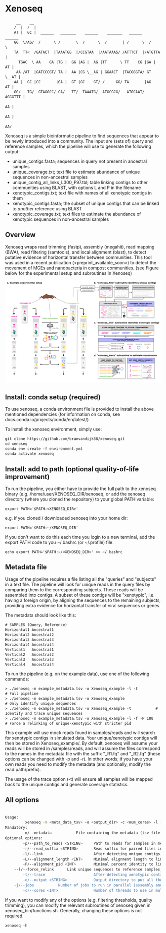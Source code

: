 # Xenoseq

```
	 __    __                                                             
	/  |  /  |                                                            
	AT |  GC |  ______   _______    ______    _______   ______    ______  
	GG  \/AG/  /      \ /       \  /      \  /       | /      \  /      \ 
 	TA  TT<  /GATACT  |TAAATGG  |/CCGTAA  |/AATAAAS/ /ATTTCT  |/ATGTTA  |
	  TGAC  \ AA    GA |TG |  GG |AG |  AG |TT      \ TT    CG |GA |  AT |
	 AA /AT  |GATCCCGT/ TA |  AA |CG \__AG | GGAACT  |TACGGGTA/ GT \__AT |
	AA |  GC |CC       |GA |  GT |GC    GT/ /     GG/ TA       |AG    AT |
	GG/   TG/  GTAGGCC/ CA/   TT/  TAAATG/  ATGCGCG/   ATGCAAT/  AGGGTTT |
	                                                                  AA |
	                                                                  AA |
 	                                                                  AA/ 
```

Xenoseq is a simple bioinformatic pipeline to find sequences that appear to be newly
introduced into a community. The input are (sets of) query and reference samples,
which the pipeline will use to generate the following output:

* unique_contigs.fasta; sequences in query not present in ancestral samples
* unique_coverage.txt; text file to estimate abundance of unique sequences in non-ancestral samples
* unique_contig_all_links_L300_P97.tbl; table linking contigs to other communities using BLAST, with options L and P in the filename
* xenotypic_contigs.txt; text file with names of all xenotypic contigs in them
* xenotypic_contigs.fasta; the subset of unique contigs that can be linked to *another* reference using BLAST
* xenotypic_coverage.txt; text files to estimate the abundance of xenotypic sequences in non-ancestral samples

## Overview
Xenoseq wraps read trimming (fastp), assembly (megahit), read mapping (BWA),
read filtering (samtools), and local alignment (blast), to detect putative evidence
of horizontal transfer between communities. This tool was used in a recent publication
(<preprint_available_soon>) to detect the movement of MGEs and nanobacteria in compost communities. (see Figure below for the experimental setup and subroutines in Xenoseq)

![Xenoseq was applied to detect the movement of MGEs in compost](./Xenoseq.png)

## Install: conda setup (required)
To use xenoseq, a conda environment file is provided to install the above mentioned
dependencies (for information on conda, see docs.conda.io/projects/conda/en/latest/)

To install the xenoseq environment, simply use:

```
git clone https://github.com/bramvandijk88/xenoseq.git
cd xenoseq
conda env create -f environment.yml
conda activate xenoseq
```

## Install: add to path (optional quality-of-life improvement)

To run the pipeline, you either have to provide the full path to
the xenoseq binary (e.g. /home/user/XENOSEQ_DIR/xenoseq, or
add the xenoseq directory (where you cloned the repository)
to your global PATH variable:

```
export PATH='$PATH:<XENOSEQ_DIR>'
```

e.g. if you cloned / downloaded xenoseq into your home dir:

```
export PATH='$PATH:~/XENOSEQ_DIR'
```

If you don't want to do this each time you login to a new
terminal, add the export PATH code to you ~/.bashrc
(or ~/.profile) file:

```
echo export PATH='$PATH:~/<XENOSEQ_DIR>' >> ~/.bashrc
```

## Metadata file

Usage of the pipeline requires a file listing all the "queries" and "subjects" in a
text file. The pipeline will look for unique reads in the query files by comparing
them to the corresponding subjects. These reads will be assembled into contigs. A
subset of these contigs will be "xenotypic", i.e. having a foreign origin, by
aligning the sequences to the remaining subjects, providing extra evidence for
horizontal transfer of viral sequences or genes.

The metadata should look like this:

```
# SAMPLES (Query, Reference)
Horizontal1	Ancestral1
Horizontal2	Ancestral2
Horizontal3	Ancestral3
Horizontal4	Ancestral4
Vertical1	Ancestral1
Vertical2	Ancestral2
Vertical3	Ancestral3
Vertical4	Ancestral4
```

To run the pipeline (e.g. on the example data), use one of the following commands:
```
> ./xenoseq -m example_metadata.tsv -o Xenoseq_example -l -t            # Full pipeline
> ./xenoseq -m example_metadata.tsv -o Xenoseq_example                  # Only identify unique sequences
> ./xenoseq -m example_metadata.tsv -o Xenoseq_example -t      		# Identify and trace unique sequences
> ./xenoseq -m example_metadata.tsv -o Xenoseq_example -l -f -P 100     # Force a relinking of unique-xenotypic with stricter pid
```

This example will use mock reads found in samples/reads and will search for xenotypic contigs in simulated data. Your unique/xenotypic contigs will then be
stored in Xenoseq_example/<QUERY>. By default, xenoseq will assume your reads will
be stored in /samples/reads, and will assume the files correspond to the names
in the metadata file with the suffix \"\_R1.fq\" and \"\_R2.fq\" (these options
can be changed with -p and -r). In other words; if you have your own reads you need to
modify the metadata (and optionally, modify the read path/prefix). 

The usage of the trace option (-t) will ensure all samples will be mapped back 
to the unique contigs and generate coverage statistics. 

## All options
```bash

Usage:
         xenoseq -m <meta_data_tsv> -o <output_dir> -c <num_cores> -l -t
Mandatory:
        -m/--metadata           File containing the metadata (tsv file with query-reference sets)
Optional options:
        -p/--path_to_reads <STRING>     Path to reads for samples in metadata
        -r/--read_suffix <STRING>       Read suffix for paired files in metadata (e.g. _R*.fq for using _R1.fq and _R2.fq)
        -l/--link                       After detecting unique contigs, attempt to link them to other reference samples.
        -L/--alignment_length <INT>     Minimal alignment length to link unique sequences to other reference samples. (default 300, requires -l)
        -P/--alignment_pid <INT>        Minimal percent identity to link unique sequences to other reference samples. (default 97, requires -l)
	--l/--force_relink		Link unique sequences to reference samples, even when this step is already performed."
        -t/--trace                      After detecting xenotypic contigs, trace them across all samples.
        -o/--output <STRING>            Output directory to put all the data
	-j/--jobs			Number of jobs to run in parallel (assembly and trimming only)	
        -c/--cores <INT>                Number of threads to use in multthreaded parts of the pipeline

```

If you want to modify any of the options (e.g. filtering thresholds, quality trimming),
you can modify the relevant subroutines of xenoseq given in xenoseq_bin/functions.sh.
Generally, changing these options is not required.
```
xenoseq -h
```

